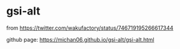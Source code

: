 # gsi-alt

from https://twitter.com/wakufactory/status/746719195266617344

github page: https://michan06.github.io/gsi-alt/gsi-alt.html
